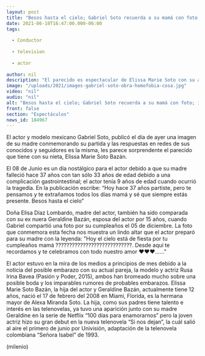 ```yaml
---
layout: post
title: "Besos hasta el cielo; Gabriel Soto recuerda a su mamá con foto; impacta parecido con su hija"
date: 2021-06-10T16:47:00.000-06:00
tags:
  
  - Conductor
  
  - television
  
  - actor
  
author: nil
description: "El parecido es espectacular de Elissa Marie Soto con su abuela, llamó la atención de las fans de Gabriel Soto. "
image: "/uploads/2021/images-gabriel-soto-obra-homofobia-cosa.jpg"
video: "nil"
audio: "nil"
alt: "Besos hasta el cielo; Gabriel Soto recuerda a su mamá con foto; impacta parecido con su hija"
front: false
section: "Espectáculos"
news_id: 184967
---
```


El actor y modelo mexicano Gabriel Soto, publicó el día de ayer una imagen de su madre conmemorando su partida y las respuestas en redes de sus conocidos y seguidores es la misma, les parece sorprendente el parecido que tiene con su nieta, Elissa Marie Soto Bazán. 

El 08 de Junio es un día nostálgico para el actor debido a que su madre falleció hace 37 años con tan sólo 33 años de edad debido a una complicación gastrointestinal; el actor tenía 9 años de edad cuando ocurrió la tragedia. En la publicación escribe: “Hoy hace 37 años partiste, pero te pensamos y te extrañamos todos los días mamá y sé que siempre estás presente. Besos hasta el cielo” 

Doña Elisa Díaz Lombardo, madre del actor, también ha sido comparada con su ex nuera Geraldine Bazán, esposa del actor por 15 años, cuando Gabriel compartió una foto por su cumpleaños el 05 de diciembre. La foto que conmemora esta fecha nos muestra un lindo altar que el actor preparó para su madre con la leyenda: "Hoy el cielo está de fiesta por tu cumpleaños mamá ????????????????????????????. Desde aquí te recordamos y te celebramos con todo nuestro amor ❤️❤️❤️......" 

El actor estuvo en la mira de los medios a principios de mes debido a la noticia del posible embarazo con su actual pareja, la modelo y actriz Rusa Irina Bavea (Pasión y Poder, 2015), ambos han bromeado mucho sobre una posible boda y los imparables rumores de probables embarazos. 
Elissa Marie Soto Bazán, la hija del actor y Geraldine Bazán, actualmente tiene 12 años, nació el 17 de febrero del 2008 en Miami, Florida, es la hermana mayor de Alexa Miranda Soto. La hija, como sus padres tiene talento e interés en las telenovelas, ya tuvo una aparición junto con su madre Geraldine en la serie de Netflix “100 días para enamorarnos” pero la joven actriz hizo su gran debut en la nueva telenovela “Si nos dejan”, la cuál salió al aire el primero de junio por Univisión, adaptación de la telenovela colombiana “Señora Isabel” de 1993. 

(milenio)
